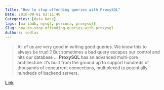 ```yaml
---
Title: "How to stop offending queries with ProxySQL"
Date: 2016-09-01 03:11:40
Categories: [data base]
tags: [mariadb, mysql, percona, proxysql]
Slug: how-to-stop-offending-queries-with-proxysql
Authors: sedlav
---
```


> All of us are very good in writing good queries. We know this to always be true! ? But sometimes a bad query escapes our control and hits our database ...
**ProxySQL** has an advanced multi-core architecture. It’s built from the ground up to support hundreds of thousands of concurrent connections, multiplexed to potentially hundreds of backend servers.

[Link](https://www.percona.com/blog/2016/08/23/how-to-stop-an-offending-query-with-proxysql/)
